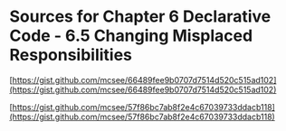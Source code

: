 # Sources for Chapter 6 Declarative Code - 6.5 Changing Misplaced Responsibilities


[https://gist.github.com/mcsee/66489fee9b0707d7514d520c515ad102](https://gist.github.com/mcsee/66489fee9b0707d7514d520c515ad102)

[https://gist.github.com/mcsee/57f86bc7ab8f2e4c67039733ddacb118](https://gist.github.com/mcsee/57f86bc7ab8f2e4c67039733ddacb118)